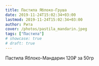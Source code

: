 ```yaml
---
title: Пастила Яблоко-Груша
date: 2019-11-24T15:02:34+03:00
lastmod: 2019-11-24T15:02:34+03:00
author: Рита
cover: /photos/pastila_mandarin.jpeg
tags: ["Пастила"]
# showcase: true
# draft: true
---
```


Пастила Яблоко-Мандарин 120₽ за 50гр
